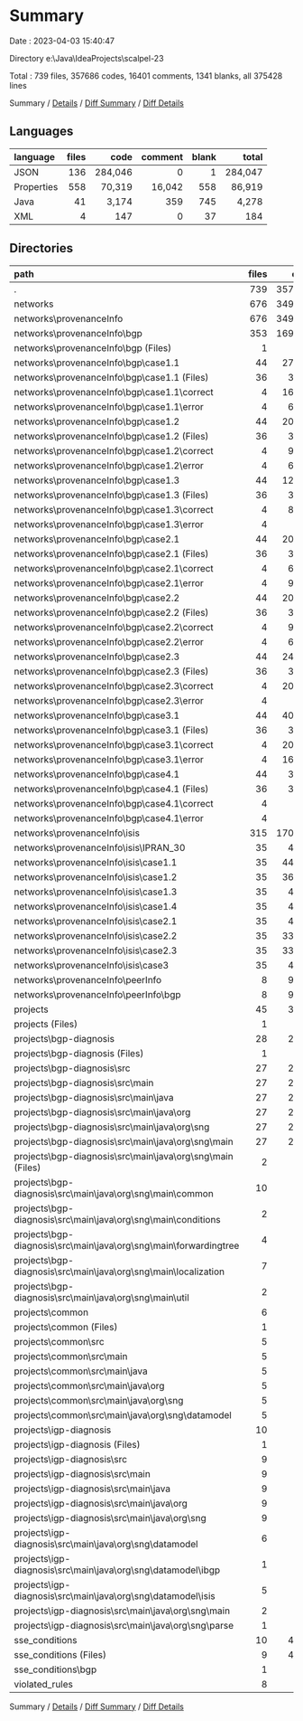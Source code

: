 # Summary

Date : 2023-04-03 15:40:47

Directory e:\\Java\\IdeaProjects\\scalpel-23

Total : 739 files,  357686 codes, 16401 comments, 1341 blanks, all 375428 lines

Summary / [Details](details.md) / [Diff Summary](diff.md) / [Diff Details](diff-details.md)

## Languages
| language | files | code | comment | blank | total |
| :--- | ---: | ---: | ---: | ---: | ---: |
| JSON | 136 | 284,046 | 0 | 1 | 284,047 |
| Properties | 558 | 70,319 | 16,042 | 558 | 86,919 |
| Java | 41 | 3,174 | 359 | 745 | 4,278 |
| XML | 4 | 147 | 0 | 37 | 184 |

## Directories
| path | files | code | comment | blank | total |
| :--- | ---: | ---: | ---: | ---: | ---: |
| . | 739 | 357,686 | 16,401 | 1,341 | 375,428 |
| networks | 676 | 349,603 | 16,042 | 559 | 366,204 |
| networks\\provenanceInfo | 676 | 349,603 | 16,042 | 559 | 366,204 |
| networks\\provenanceInfo\\bgp | 353 | 169,924 | 7,302 | 289 | 177,515 |
| networks\\provenanceInfo\\bgp (Files) | 1 | 0 | 0 | 1 | 1 |
| networks\\provenanceInfo\\bgp\\case1.1 | 44 | 27,441 | 912 | 36 | 28,389 |
| networks\\provenanceInfo\\bgp\\case1.1 (Files) | 36 | 3,689 | 912 | 36 | 4,637 |
| networks\\provenanceInfo\\bgp\\case1.1\\correct | 4 | 16,780 | 0 | 0 | 16,780 |
| networks\\provenanceInfo\\bgp\\case1.1\\error | 4 | 6,972 | 0 | 0 | 6,972 |
| networks\\provenanceInfo\\bgp\\case1.2 | 44 | 20,506 | 914 | 36 | 21,456 |
| networks\\provenanceInfo\\bgp\\case1.2 (Files) | 36 | 3,693 | 914 | 36 | 4,643 |
| networks\\provenanceInfo\\bgp\\case1.2\\correct | 4 | 9,841 | 0 | 0 | 9,841 |
| networks\\provenanceInfo\\bgp\\case1.2\\error | 4 | 6,972 | 0 | 0 | 6,972 |
| networks\\provenanceInfo\\bgp\\case1.3 | 44 | 12,605 | 912 | 36 | 13,553 |
| networks\\provenanceInfo\\bgp\\case1.3 (Files) | 36 | 3,690 | 912 | 36 | 4,638 |
| networks\\provenanceInfo\\bgp\\case1.3\\correct | 4 | 8,911 | 0 | 0 | 8,911 |
| networks\\provenanceInfo\\bgp\\case1.3\\error | 4 | 4 | 0 | 0 | 4 |
| networks\\provenanceInfo\\bgp\\case2.1 | 44 | 20,172 | 912 | 36 | 21,120 |
| networks\\provenanceInfo\\bgp\\case2.1 (Files) | 36 | 3,686 | 912 | 36 | 4,634 |
| networks\\provenanceInfo\\bgp\\case2.1\\correct | 4 | 6,943 | 0 | 0 | 6,943 |
| networks\\provenanceInfo\\bgp\\case2.1\\error | 4 | 9,543 | 0 | 0 | 9,543 |
| networks\\provenanceInfo\\bgp\\case2.2 | 44 | 20,478 | 914 | 36 | 21,428 |
| networks\\provenanceInfo\\bgp\\case2.2 (Files) | 36 | 3,694 | 914 | 36 | 4,644 |
| networks\\provenanceInfo\\bgp\\case2.2\\correct | 4 | 9,841 | 0 | 0 | 9,841 |
| networks\\provenanceInfo\\bgp\\case2.2\\error | 4 | 6,943 | 0 | 0 | 6,943 |
| networks\\provenanceInfo\\bgp\\case2.3 | 44 | 24,246 | 912 | 36 | 25,194 |
| networks\\provenanceInfo\\bgp\\case2.3 (Files) | 36 | 3,688 | 912 | 36 | 4,636 |
| networks\\provenanceInfo\\bgp\\case2.3\\correct | 4 | 20,554 | 0 | 0 | 20,554 |
| networks\\provenanceInfo\\bgp\\case2.3\\error | 4 | 4 | 0 | 0 | 4 |
| networks\\provenanceInfo\\bgp\\case3.1 | 44 | 40,775 | 912 | 36 | 41,723 |
| networks\\provenanceInfo\\bgp\\case3.1 (Files) | 36 | 3,691 | 912 | 36 | 4,639 |
| networks\\provenanceInfo\\bgp\\case3.1\\correct | 4 | 20,554 | 0 | 0 | 20,554 |
| networks\\provenanceInfo\\bgp\\case3.1\\error | 4 | 16,530 | 0 | 0 | 16,530 |
| networks\\provenanceInfo\\bgp\\case4.1 | 44 | 3,701 | 914 | 36 | 4,651 |
| networks\\provenanceInfo\\bgp\\case4.1 (Files) | 36 | 3,693 | 914 | 36 | 4,643 |
| networks\\provenanceInfo\\bgp\\case4.1\\correct | 4 | 4 | 0 | 0 | 4 |
| networks\\provenanceInfo\\bgp\\case4.1\\error | 4 | 4 | 0 | 0 | 4 |
| networks\\provenanceInfo\\isis | 315 | 170,287 | 8,740 | 270 | 179,297 |
| networks\\provenanceInfo\\isis\\IPRAN_30 | 35 | 4,535 | 970 | 30 | 5,535 |
| networks\\provenanceInfo\\isis\\case1.1 | 35 | 44,283 | 970 | 30 | 45,283 |
| networks\\provenanceInfo\\isis\\case1.2 | 35 | 36,306 | 974 | 30 | 37,310 |
| networks\\provenanceInfo\\isis\\case1.3 | 35 | 4,545 | 974 | 30 | 5,549 |
| networks\\provenanceInfo\\isis\\case1.4 | 35 | 4,537 | 970 | 30 | 5,537 |
| networks\\provenanceInfo\\isis\\case2.1 | 35 | 4,533 | 970 | 30 | 5,533 |
| networks\\provenanceInfo\\isis\\case2.2 | 35 | 33,670 | 970 | 30 | 34,670 |
| networks\\provenanceInfo\\isis\\case2.3 | 35 | 33,335 | 970 | 30 | 34,335 |
| networks\\provenanceInfo\\isis\\case3 | 35 | 4,543 | 972 | 30 | 5,545 |
| networks\\provenanceInfo\\peerInfo | 8 | 9,392 | 0 | 0 | 9,392 |
| networks\\provenanceInfo\\peerInfo\\bgp | 8 | 9,392 | 0 | 0 | 9,392 |
| projects | 45 | 3,321 | 359 | 782 | 4,462 |
| projects (Files) | 1 | 39 | 0 | 9 | 48 |
| projects\\bgp-diagnosis | 28 | 2,151 | 300 | 516 | 2,967 |
| projects\\bgp-diagnosis (Files) | 1 | 39 | 0 | 9 | 48 |
| projects\\bgp-diagnosis\\src | 27 | 2,112 | 300 | 507 | 2,919 |
| projects\\bgp-diagnosis\\src\\main | 27 | 2,112 | 300 | 507 | 2,919 |
| projects\\bgp-diagnosis\\src\\main\\java | 27 | 2,112 | 300 | 507 | 2,919 |
| projects\\bgp-diagnosis\\src\\main\\java\\org | 27 | 2,112 | 300 | 507 | 2,919 |
| projects\\bgp-diagnosis\\src\\main\\java\\org\\sng | 27 | 2,112 | 300 | 507 | 2,919 |
| projects\\bgp-diagnosis\\src\\main\\java\\org\\sng\\main | 27 | 2,112 | 300 | 507 | 2,919 |
| projects\\bgp-diagnosis\\src\\main\\java\\org\\sng\\main (Files) | 2 | 237 | 14 | 50 | 301 |
| projects\\bgp-diagnosis\\src\\main\\java\\org\\sng\\main\\common | 10 | 724 | 70 | 177 | 971 |
| projects\\bgp-diagnosis\\src\\main\\java\\org\\sng\\main\\conditions | 2 | 160 | 5 | 58 | 223 |
| projects\\bgp-diagnosis\\src\\main\\java\\org\\sng\\main\\forwardingtree | 4 | 582 | 158 | 124 | 864 |
| projects\\bgp-diagnosis\\src\\main\\java\\org\\sng\\main\\localization | 7 | 325 | 44 | 81 | 450 |
| projects\\bgp-diagnosis\\src\\main\\java\\org\\sng\\main\\util | 2 | 84 | 9 | 17 | 110 |
| projects\\common | 6 | 545 | 9 | 116 | 670 |
| projects\\common (Files) | 1 | 30 | 0 | 9 | 39 |
| projects\\common\\src | 5 | 515 | 9 | 107 | 631 |
| projects\\common\\src\\main | 5 | 515 | 9 | 107 | 631 |
| projects\\common\\src\\main\\java | 5 | 515 | 9 | 107 | 631 |
| projects\\common\\src\\main\\java\\org | 5 | 515 | 9 | 107 | 631 |
| projects\\common\\src\\main\\java\\org\\sng | 5 | 515 | 9 | 107 | 631 |
| projects\\common\\src\\main\\java\\org\\sng\\datamodel | 5 | 515 | 9 | 107 | 631 |
| projects\\igp-diagnosis | 10 | 586 | 50 | 141 | 777 |
| projects\\igp-diagnosis (Files) | 1 | 39 | 0 | 10 | 49 |
| projects\\igp-diagnosis\\src | 9 | 547 | 50 | 131 | 728 |
| projects\\igp-diagnosis\\src\\main | 9 | 547 | 50 | 131 | 728 |
| projects\\igp-diagnosis\\src\\main\\java | 9 | 547 | 50 | 131 | 728 |
| projects\\igp-diagnosis\\src\\main\\java\\org | 9 | 547 | 50 | 131 | 728 |
| projects\\igp-diagnosis\\src\\main\\java\\org\\sng | 9 | 547 | 50 | 131 | 728 |
| projects\\igp-diagnosis\\src\\main\\java\\org\\sng\\datamodel | 6 | 142 | 0 | 53 | 195 |
| projects\\igp-diagnosis\\src\\main\\java\\org\\sng\\datamodel\\ibgp | 1 | 16 | 0 | 8 | 24 |
| projects\\igp-diagnosis\\src\\main\\java\\org\\sng\\datamodel\\isis | 5 | 126 | 0 | 45 | 171 |
| projects\\igp-diagnosis\\src\\main\\java\\org\\sng\\main | 2 | 304 | 38 | 59 | 401 |
| projects\\igp-diagnosis\\src\\main\\java\\org\\sng\\parse | 1 | 101 | 12 | 19 | 132 |
| sse_conditions | 10 | 4,538 | 0 | 0 | 4,538 |
| sse_conditions (Files) | 9 | 4,537 | 0 | 0 | 4,537 |
| sse_conditions\\bgp | 1 | 1 | 0 | 0 | 1 |
| violated_rules | 8 | 224 | 0 | 0 | 224 |

Summary / [Details](details.md) / [Diff Summary](diff.md) / [Diff Details](diff-details.md)